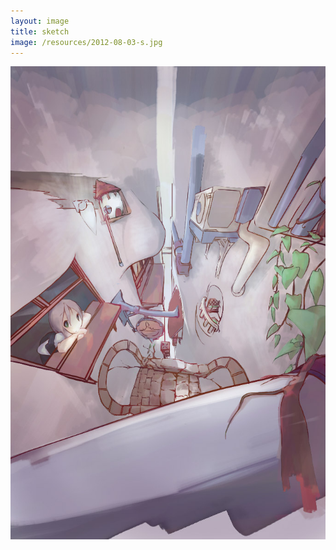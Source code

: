 ```yaml
---
layout: image
title: sketch
image: /resources/2012-08-03-s.jpg
---
```



![](/resources/2012-08-03.jpg)
